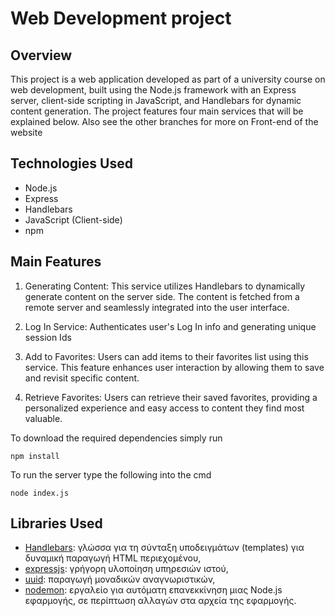 # Web Development project
## Overview
This project is a web application developed as part of a university course on web development, built using the Node.js framework with an Express server, client-side scripting in JavaScript, and Handlebars for dynamic content generation. The project features four main services that will be explained below. Also see the other branches for more on Front-end of the website

## Technologies Used
- Node.js
- Express
- Handlebars
- JavaScript (Client-side)
- npm

## Main Features
1. Generating Content:
This service utilizes Handlebars to dynamically generate content on the server side. The content is fetched from a remote server and seamlessly integrated into the user interface.

2. Log In Service:
Authenticates user's Log In info and generating unique session Ids 

3. Add to Favorites:
Users can add items to their favorites list using this service. This feature enhances user interaction by allowing them to save and revisit specific content.

4. Retrieve Favorites:
Users can retrieve their saved favorites, providing a personalized experience and easy access to content they find most valuable.


To download the required dependencies simply run
```
npm install
```

To run the server type the following into the cmd
```
node index.js
```


## Libraries Used  

- [Handlebars](https://handlebarsjs.com/guide/): γλώσσα για τη σύνταξη υποδειγμάτων (templates) για δυναμική παραγωγή HTML περιεχομένου,
- [expressjs](https://expressjs.com/en/guide/routing.html): γρήγορη υλοποίηση υπηρεσιών ιστού,
- [uuid](https://www.npmjs.com/package/uuid): παραγωγή μοναδικών αναγνωριστικών,
- [nodemon](https://www.npmjs.com/package/nodemon): εργαλείο για αυτόματη επανεκκίνηση μιας Node.js εφαρμογής, σε περίπτωση αλλαγών στα αρχεία της εφαρμογής.
